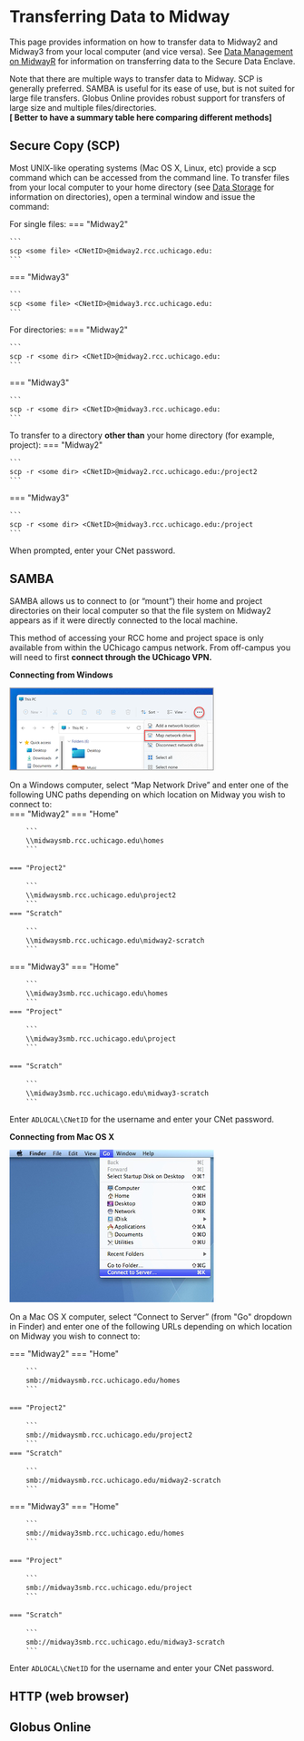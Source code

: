 # Transferring Data to Midway

This page provides information on how to transfer data to Midway2 and Midway3 from your local computer (and vice versa). See [Data Management on MidwayR](/docs/datamidwayr.md) for information on transferring data to the Secure Data Enclave.

Note that there are multiple ways to transfer data to Midway. SCP is generally preferred. SAMBA is useful for its ease of use, but is not suited for large file transfers. Globus Online provides robust support for transfers of large size and multiple files/directories.   
**[ Better to have a summary table here comparing different methods]**

## Secure Copy (SCP)

Most UNIX-like operating systems (Mac OS X, Linux, etc) provide a scp command which can be accessed from the command line. To transfer files from your local computer to your home directory (see [Data Storage](/docs/datastorage.md) for information on directories), open a terminal window and issue the command:  

For single files:
=== "Midway2"

    ```
    scp <some file> <CNetID>@midway2.rcc.uchicago.edu:
    ```

=== "Midway3"

    ```
    scp <some file> <CNetID>@midway3.rcc.uchicago.edu:
    ```

For directories:
=== "Midway2"

    ```
    scp -r <some dir> <CNetID>@midway2.rcc.uchicago.edu:
    ```

=== "Midway3"

    ```
    scp -r <some dir> <CNetID>@midway3.rcc.uchicago.edu:
    ```


To transfer to a directory **other than** your home directory (for example, project):
=== "Midway2"

    ```
    scp -r <some dir> <CNetID>@midway2.rcc.uchicago.edu:/project2
    ```

=== "Midway3"

    ```
    scp -r <some dir> <CNetID>@midway3.rcc.uchicago.edu:/project
    ```

When prompted, enter your CNet password.

## SAMBA

 
SAMBA allows us to connect to (or “mount”) their home and project directories on their local computer so that the file system on Midway2 appears as if it were directly connected to the local machine.   

This method of accessing your RCC home and project space is only available from within the UChicago campus network. From off-campus you will need to first **connect through the UChicago VPN.**

**Connecting from Windows**   


![Map Network Drive](img/map_network_drive.png)

On a Windows computer, select “Map Network Drive” and enter one of the following UNC paths depending on which location on Midway you wish to connect to:  
=== "Midway2"
    === "Home"

        ```
        \\midwaysmb.rcc.uchicago.edu\homes
        ```

    === "Project2"

        ```
        \\midwaysmb.rcc.uchicago.edu\project2
        ```
    === "Scratch"

        ```
        \\midwaysmb.rcc.uchicago.edu\midway2-scratch
        ```
=== "Midway3"
    === "Home"

        ```
        \\midway3smb.rcc.uchicago.edu\homes
        ``` 
    === "Project"

        ```
        \\midway3smb.rcc.uchicago.edu\project
        ```

    === "Scratch"

        ```
        \\midway3smb.rcc.uchicago.edu\midway3-scratch
        ```

Enter `ADLOCAL\CNetID` for the username and enter your CNet password.  


**Connecting from Mac OS X**   

![Connect to Server](img/connect_to_server.jpg)  

On a Mac OS X computer, select “Connect to Server” (from "Go" dropdown in Finder) and enter one of the following URLs depending on which location on Midway you wish to connect to:  

=== "Midway2"
    === "Home"

        ```
        smb://midwaysmb.rcc.uchicago.edu/homes
        ```

    === "Project2"

        ```
        smb://midwaysmb.rcc.uchicago.edu/project2
        ```
    === "Scratch"

        ```
        smb://midwaysmb.rcc.uchicago.edu/midway2-scratch
        ```
=== "Midway3"
    === "Home"

        ```
        smb://midway3smb.rcc.uchicago.edu/homes
        ``` 

    === "Project"

        ```
        smb://midway3smb.rcc.uchicago.edu/project
        ```

    === "Scratch"

        ```
        smb://midway3smb.rcc.uchicago.edu/midway3-scratch
        ```

Enter `ADLOCAL\CNetID` for the username and enter your CNet password.  


## HTTP (web browser)

## Globus Online
